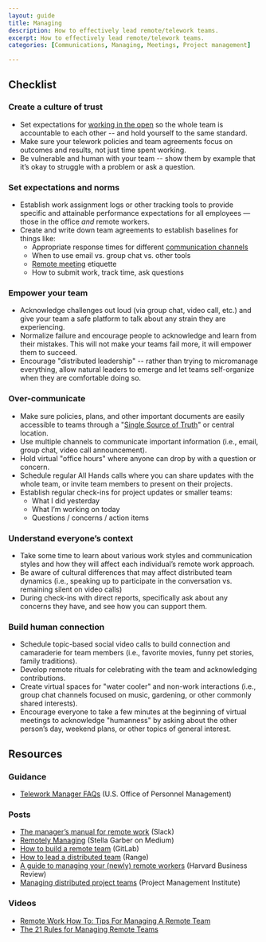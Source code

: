 ```yaml
---
layout: guide
title: Managing
description: How to effectively lead remote/telework teams.
excerpt: How to effectively lead remote/telework teams.
categories: [Communications, Managing, Meetings, Project management]

---
```


## Checklist

### Create a culture of trust

* Set expectations for [working in the open](https://docs.google.com/document/d/1xrBPTGR_7R5FCGja-p2rXaMcN4NAjuE_6pKqPcYwOvQ/edit#heading=h.iu6i8nhexqyj) so the whole team is accountable to each other -- and hold yourself to the same standard.
* Make sure your telework policies and team agreements focus on outcomes and results, not just time spent working.
* Be vulnerable and human with your team -- show them by example that it’s okay to struggle with a problem or ask a question.

### Set expectations and norms

* Establish work assignment logs or other tracking tools to provide specific and attainable performance expectations for all employees — those in the office *and* remote workers.
* Create and write down team agreements to establish baselines for things like:
    * Appropriate response times for different [communication channels](https://docs.google.com/document/d/1xrBPTGR_7R5FCGja-p2rXaMcN4NAjuE_6pKqPcYwOvQ/edit#heading=h.lzbeffnfvqad)
    * When to use email vs. group chat vs. other tools
    * [Remote meeting](https://docs.google.com/document/d/1xrBPTGR_7R5FCGja-p2rXaMcN4NAjuE_6pKqPcYwOvQ/edit#heading=h.mhc69d4guwpe) etiquette
    * How to submit work, track time, ask questions

### Empower your team

* Acknowledge challenges out loud (via group chat, video call, etc.) and give your team a safe platform to talk about any strain they are experiencing.
* Normalize failure and encourage people to acknowledge and learn from their mistakes. This will not make your teams fail more, it will empower them to succeed.
* Encourage "distributed leadership" -- rather than trying to micromanage everything, allow natural leaders to emerge and let teams self-organize when they are comfortable doing so.

### Over-communicate

* Make sure policies, plans, and other important documents are easily accessible to teams through a "[Single Source of Truth](https://docs.google.com/document/d/1xrBPTGR_7R5FCGja-p2rXaMcN4NAjuE_6pKqPcYwOvQ/edit#heading=h.xys8wwauimls)" or central location.
* Use multiple channels to communicate important information (i.e., email, group chat, video call announcement).
* Hold virtual "office hours" where anyone can drop by with a question or concern.
* Schedule regular All Hands calls where you can share updates with the whole team, or invite team members to present on their projects.
* Establish regular check-ins for project updates or smaller teams:
    * What I did yesterday
    * What I’m working on today
    * Questions / concerns / action items

### Understand everyone’s context

* Take some time to learn about various work styles and communication styles and how they will affect each individual’s remote work approach.
* Be aware of cultural differences that may affect distributed team dynamics (i.e., speaking up to participate in the conversation vs. remaining silent on video calls)
* During check-ins with direct reports, specifically ask about any concerns they have, and see how you can support them.

### Build human connection

* Schedule topic-based social video calls to build connection and camaraderie for team members (i.e., favorite movies, funny pet stories, family traditions).
* Develop remote rituals for celebrating with the team and acknowledging contributions.
* Create virtual spaces for "water cooler" and non-work interactions (i.e., group chat channels focused on music, gardening, or other commonly shared interests).
* Encourage everyone to take a few minutes at the beginning of virtual meetings to acknowledge "humanness" by asking about the other person’s day, weekend plans, or other topics of general interest.

## Resources

### Guidance

* [Telework Manager FAQs](https://www.telework.gov/federal-community/telework-managers/telework-manager-faqs/) (U.S. Office of Personnel Management)

### Posts

* [The manager’s manual for remote work](https://slackhq.com/manager-manual-for-remote-work) (Slack)
* [Remotely Managing](https://medium.com/remotely-managing) (Stella Garber on Medium)
* [How to build a remote team](https://about.gitlab.com/company/culture/all-remote/tips/) (GitLab)
* [How to lead a distributed team](https://www.range.co/blog/how-to-lead-a-distributed-team) (Range)
* [A guide to managing your (newly) remote workers](https://hbr.org/2020/03/a-guide-to-managing-your-newly-remote-workers) (Harvard Business Review)
* [Managing distributed project teams](https://www.pmi.org/learning/library/managing-distributed-project-teams-6035) (Project Management Institute)

### Videos

* [Remote Work How To: Tips For Managing A Remote Team](https://www.youtube.com/watch?v=MhhDKAHWkk8)
* [The 21 Rules for Managing Remote Teams](https://www.youtube.com/watch?v=KLDSokWCbFY)
